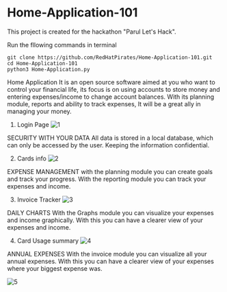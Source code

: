 # Home-Application-101
This project is created for the hackathon "Parul Let's Hack".

Run the fllowing commands in terminal
```
git clone https://github.com/RedHatPirates/Home-Application-101.git
cd Home-Application-101
python3 Home-Application.py
```

Home Application
It is an open source software aimed at you who want to control your financial life,
its focus is on using accounts to store money and entering expenses/income to change account balances.
With its planning module, reports and ability to track expenses,
It will be a great ally in managing your money.

  1. Login Page
![1](https://github.com/RedHatPirates/Home-Application-101/assets/127814946/30cc7dfb-4d4d-4b07-a9df-7113f2198f93)

SECURITY WITH YOUR DATA
All data is stored in a local database, which can only be accessed by the user. Keeping the information confidential.

  2. Cards info
![2](https://github.com/RedHatPirates/Home-Application-101/assets/127814946/8369433a-b0b8-4e5f-81c3-11fb139e4ccb)

EXPENSE MANAGEMENT
with the planning module you can create goals and track your progress. With the reporting module you can track your
expenses and income.

  3. Invoice Tracker
![3](https://github.com/RedHatPirates/Home-Application-101/assets/127814946/6f9b44e0-4d05-41a9-bc71-732f1e2eee61)

DAILY CHARTS
With the Graphs module you can visualize your expenses and income graphically. With this you can have a clearer
view of your expenses and income.

  4. Card Usage summary
![4](https://github.com/RedHatPirates/Home-Application-101/assets/127814946/f1ad9150-adbf-4b88-931e-5d20d86f3c0b)

ANNUAL EXPENSES
With the invoice module you can visualize all your annual expenses. With this you can have a clearer view of your
expenses where your biggest expense was.

![5](https://github.com/RedHatPirates/Home-Application-101/assets/127814946/c2bd4a73-8e4d-4ff9-8a54-8bb4cc63c548)
